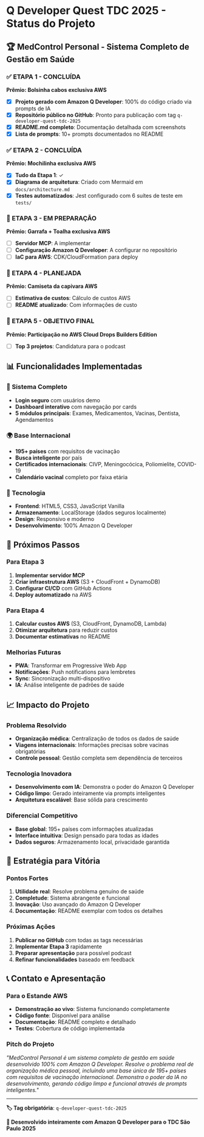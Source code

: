 # Q Developer Quest TDC 2025 - Status do Projeto

## 🏆 MedControl Personal - Sistema Completo de Gestão em Saúde

### ✅ ETAPA 1 - CONCLUÍDA
**Prêmio: Bolsinha cabos exclusiva AWS**

- [x] **Projeto gerado com Amazon Q Developer**: 100% do código criado via prompts de IA
- [x] **Repositório público no GitHub**: Pronto para publicação com tag `q-developer-quest-tdc-2025`
- [x] **README.md completo**: Documentação detalhada com screenshots
- [x] **Lista de prompts**: 10+ prompts documentados no README

### ✅ ETAPA 2 - CONCLUÍDA  
**Prêmio: Mochilinha exclusiva AWS**

- [x] **Tudo da Etapa 1**: ✓
- [x] **Diagrama de arquitetura**: Criado com Mermaid em `docs/architecture.md`
- [x] **Testes automatizados**: Jest configurado com 6 suítes de teste em `tests/`

### 🔄 ETAPA 3 - EM PREPARAÇÃO
**Prêmio: Garrafa + Toalha exclusiva AWS**

- [ ] **Servidor MCP**: A implementar
- [ ] **Configuração Amazon Q Developer**: A configurar no repositório  
- [ ] **IaC para AWS**: CDK/CloudFormation para deploy

### 🔄 ETAPA 4 - PLANEJADA
**Prêmio: Camiseta da capivara AWS**

- [ ] **Estimativa de custos**: Cálculo de custos AWS
- [ ] **README atualizado**: Com informações de custo

### 🎯 ETAPA 5 - OBJETIVO FINAL
**Prêmio: Participação no AWS Cloud Drops Builders Edition**

- [ ] **Top 3 projetos**: Candidatura para o podcast

## 📊 Funcionalidades Implementadas

### 🔐 Sistema Completo
- **Login seguro** com usuários demo
- **Dashboard interativo** com navegação por cards
- **5 módulos principais**: Exames, Medicamentos, Vacinas, Dentista, Agendamentos

### 🌍 Base Internacional
- **195+ países** com requisitos de vacinação
- **Busca inteligente** por país
- **Certificados internacionais**: CIVP, Meningocócica, Poliomielite, COVID-19
- **Calendário vacinal** completo por faixa etária

### 💾 Tecnologia
- **Frontend**: HTML5, CSS3, JavaScript Vanilla
- **Armazenamento**: LocalStorage (dados seguros localmente)
- **Design**: Responsivo e moderno
- **Desenvolvimento**: 100% Amazon Q Developer

## 🚀 Próximos Passos

### Para Etapa 3
1. **Implementar servidor MCP**
2. **Criar infraestrutura AWS** (S3 + CloudFront + DynamoDB)
3. **Configurar CI/CD** com GitHub Actions
4. **Deploy automatizado** na AWS

### Para Etapa 4  
1. **Calcular custos AWS** (S3, CloudFront, DynamoDB, Lambda)
2. **Otimizar arquitetura** para reduzir custos
3. **Documentar estimativas** no README

### Melhorias Futuras
- **PWA**: Transformar em Progressive Web App
- **Notificações**: Push notifications para lembretes
- **Sync**: Sincronização multi-dispositivo
- **IA**: Análise inteligente de padrões de saúde

## 📈 Impacto do Projeto

### Problema Resolvido
- **Organização médica**: Centralização de todos os dados de saúde
- **Viagens internacionais**: Informações precisas sobre vacinas obrigatórias
- **Controle pessoal**: Gestão completa sem dependência de terceiros

### Tecnologia Inovadora
- **Desenvolvimento com IA**: Demonstra o poder do Amazon Q Developer
- **Código limpo**: Gerado inteiramente via prompts inteligentes
- **Arquitetura escalável**: Base sólida para crescimento

### Diferencial Competitivo
- **Base global**: 195+ países com informações atualizadas
- **Interface intuitiva**: Design pensado para todas as idades
- **Dados seguros**: Armazenamento local, privacidade garantida

## 🎯 Estratégia para Vitória

### Pontos Fortes
1. **Utilidade real**: Resolve problema genuíno de saúde
2. **Completude**: Sistema abrangente e funcional
3. **Inovação**: Uso avançado do Amazon Q Developer
4. **Documentação**: README exemplar com todos os detalhes

### Próximas Ações
1. **Publicar no GitHub** com todas as tags necessárias
2. **Implementar Etapa 3** rapidamente
3. **Preparar apresentação** para possível podcast
4. **Refinar funcionalidades** baseado em feedback

## 📞 Contato e Apresentação

### Para o Estande AWS
- **Demonstração ao vivo**: Sistema funcionando completamente
- **Código fonte**: Disponível para análise
- **Documentação**: README completo e detalhado
- **Testes**: Cobertura de código implementada

### Pitch do Projeto
*"MedControl Personal é um sistema completo de gestão em saúde desenvolvido 100% com Amazon Q Developer. Resolve o problema real de organização médica pessoal, incluindo uma base única de 195+ países com requisitos de vacinação internacional. Demonstra o poder da IA no desenvolvimento, gerando código limpo e funcional através de prompts inteligentes."*

---

**🏷️ Tag obrigatória**: `q-developer-quest-tdc-2025`

**🤖 Desenvolvido inteiramente com Amazon Q Developer para o TDC São Paulo 2025**